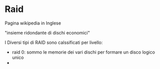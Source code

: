 # Raid

Pagina wikipedia in Inglese

"insieme ridondante di dischi economici"

I Diversi tipi di RAID sono calssificati per livello:
- raid 0: sommo le memorie dei vari dischi per formare un disco logico unico
- 
<!--stackedit_data:
eyJoaXN0b3J5IjpbLTEwNDkxNDY0NTIsLTkxMjA4MDIwN119
-->